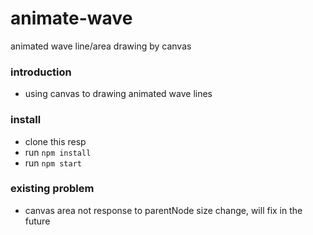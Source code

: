 # animate-wave
animated wave line/area drawing by canvas

### introduction
- using canvas to drawing animated wave lines
### install
- clone this resp
- run `npm install`
- run `npm start`

### existing problem
- canvas area not response to parentNode size change, will fix in the future
